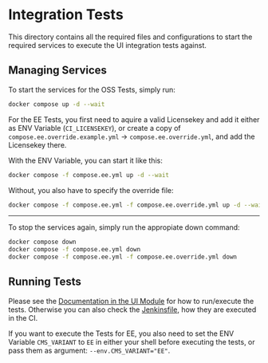 # Integration Tests

This directory contains all the required files and configurations to start the required services to execute the UI integration tests against.

## Managing Services

To start the services for the OSS Tests, simply run:

```sh
docker compose up -d --wait
```

For the EE Tests, you first need to aquire a valid Licensekey and add it either as ENV Variable (`CI_LICENSEKEY`),
or create a copy of `compose.ee.override.example.yml` -> `compose.ee.override.yml`, and add the Licensekey there.

With the ENV Variable, you can start it like this:

```sh
docker compose -f compose.ee.yml up -d --wait
```

Without, you also have to specify the override file:

```sh
docker compose -f compose.ee.yml -f compose.ee.override.yml up -d --wait
```

----

To stop the services again, simply run the appropiate down command:

```sh
docker compose down
docker compose -f compose.ee.yml down
docker compose -f compose.ee.yml -f compose.ee.override.yml down
```

## Running Tests

Please see the [Documentation in the UI Module](../cms-ui/README.md#e2eintegration-tests) for how to run/execute the tests.
Otherwise you can also check the [Jenkinsfile](./Jenkinsfile), how they are executed in the CI.

If you want to execute the Tests for EE, you also need to set the ENV Variable `CMS_VARIANT` to `EE` in either your shell before executing the tests,
or pass them as argument: `--env.CMS_VARIANT="EE"`.
